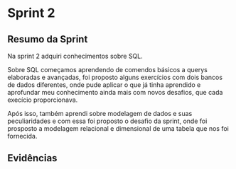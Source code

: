 # Sprint 2

## Resumo da Sprint 

Na sprint 2 adquiri conhecimentos sobre SQL.

Sobre SQL começamos aprendendo de comendos básicos a querys elaboradas e avançadas, foi proposto alguns exercícios com dois bancos de dados diferentes, onde pude aplicar o que já tinha aprendido e aprofundar meu conhecimento ainda mais com novos desafios, que cada execício proporcionava.

Após isso, também aprendi sobre modelagem de dados e suas peculiaridades e com essa foi proposto o desafio da sprint, onde foi prosposto a modelagem relacional e dimensional de uma tabela que nos foi fornecida.

## Evidências 

